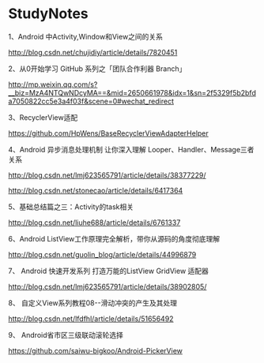 # StudyNotes

1、Android 中Activity,Window和View之间的关系 

http://blog.csdn.net/chujidiy/article/details/7820451


2、从0开始学习 GitHub 系列之「团队合作利器 Branch」

http://mp.weixin.qq.com/s?__biz=MzA4NTQwNDcyMA==&mid=2650661978&idx=1&sn=2f5329f5b2bfda7050822cc5e3a4f03f&scene=0#wechat_redirect


3、RecyclerView适配

https://github.com/HpWens/BaseRecyclerViewAdapterHelper  

4、Android 异步消息处理机制 让你深入理解 Looper、Handler、Message三者关系

http://blog.csdn.net/lmj623565791/article/details/38377229/

http://blog.csdn.net/stonecao/article/details/6417364

5、基础总结篇之三：Activity的task相关

http://blog.csdn.net/liuhe688/article/details/6761337

6、Android ListView工作原理完全解析，带你从源码的角度彻底理解

http://blog.csdn.net/guolin_blog/article/details/44996879

7、 Android 快速开发系列 打造万能的ListView GridView 适配器

http://blog.csdn.net/lmj623565791/article/details/38902805/

8、 自定义View系列教程08--滑动冲突的产生及其处理

http://blog.csdn.net/lfdfhl/article/details/51656492

9、 Android省市区三级联动滚轮选择

https://github.com/saiwu-bigkoo/Android-PickerView

